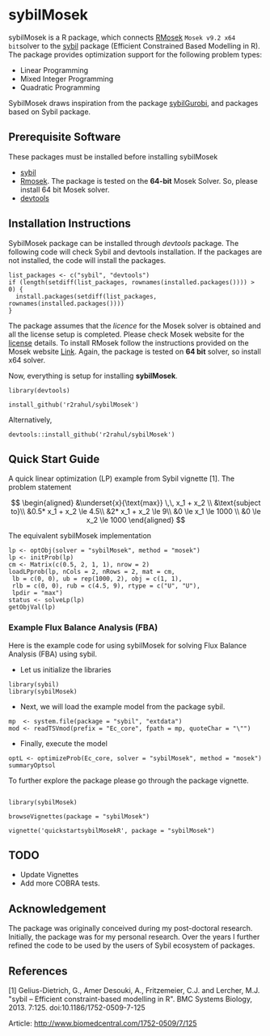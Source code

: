 # sybilMosek

sybilMosek is a R package, which connects [RMosek](https://docs.mosek.com/9.2/rmosek/index.html) `Mosek v9.2 x64 bit`solver to the [sybil](https://cran.r-project.org/web/packages/sybil/index.html)  package (Efficient Constrained Based Modelling in R). The package provides optimization support for the following problem types:

+ Linear Programming
+ Mixed Integer Programming
+ Quadratic Programming

SybilMosek draws inspiration from the package [sybilGurobi](https://www.cs.hhu.de/lehrstuehle-und-arbeitsgruppen/computational-cell-biology-prof-dr-martin-lercher/software-contributions/sybil.html), and packages based on Sybil package.

## Prerequisite Software

These packages must be installed before installing sybilMosek

+ [sybil](http://cran.r-project.org/web/packages/sybil/index.html)
+ [Rmosek](https://docs.mosek.com/9.2/rmosek/install-interface.html). The package is tested on the **64-bit** Mosek Solver. So, please install 64 bit Mosek solver.
+ [devtools](http://cran.r-project.org/web/packages/devtools/index.html)

## Installation Instructions
SybilMosek package can be installed through _devtools_ package. The following code will check Sybil and devtools installation. If the packages are not installed, the code will install the packages.

```
list_packages <- c("sybil", "devtools")
if (length(setdiff(list_packages, rownames(installed.packages()))) > 0) {
  install.packages(setdiff(list_packages, rownames(installed.packages())))  
}
```
The package assumes that the _licence_ for the Mosek solver is obtained and all the license setup is completed. Please check Mosek website for the [license](https://www.mosek.com/) details. To install RMosek follow the instructions provided on the Mosek website [Link](https://docs.mosek.com/9.2/rmosek/install-interface.html). Again, the package is tested on **64 bit** solver, so install x64 solver.

Now, everything is setup for installing __sybilMosek__. 

```
library(devtools)

install_github('r2rahul/sybilMosek')

```  

Alternatively,
```
devtools::install_github('r2rahul/sybilMosek')
```
## Quick Start Guide
A quick linear optimization (LP) example from Sybil vignette [1]. The problem statement

$$
\begin{aligned}
&\underset{x}{\text{max}} \,\, x_1 + x_2 \\
&\text{subject to}\\
&0.5* x_1 + x_2 \le 4.5\\
&2* x_1 + x_2 \le 9\\
&0 \le x_1 \le 1000    \\
&0 \le x_2 \le 1000 
\end{aligned}
$$

The equivalent sybilMosek implementation

```
lp <- optObj(solver = "sybilMosek", method = "mosek")
lp <- initProb(lp)
cm <- Matrix(c(0.5, 2, 1, 1), nrow = 2)
loadLPprob(lp, nCols = 2, nRows = 2, mat = cm,
 lb = c(0, 0), ub = rep(1000, 2), obj = c(1, 1),
 rlb = c(0, 0), rub = c(4.5, 9), rtype = c("U", "U"),
 lpdir = "max")
status <- solveLp(lp)
getObjVal(lp)
```

### Example Flux Balance Analysis (FBA)
Here is the example code for using sybilMosek for solving Flux Balance Analysis (FBA) using sybil. 

+ Let us initialize the libraries

```
library(sybil)
library(sybilMosek)
```

+ Next, we will load the example model from the package sybil. 


```
mp  <- system.file(package = "sybil", "extdata")
mod <- readTSVmod(prefix = "Ec_core", fpath = mp, quoteChar = "\"")
```

+ Finally, execute the model 

```
optL <- optimizeProb(Ec_core, solver = "sybilMosek", method = "mosek")
summaryOptsol
```

To further explore the package please go through the package vignette.

```

library(sybilMosek)

browseVignettes(package = "sybilMosek")

vignette('quickstartsybilMosekR', package = "sybilMosek")

```
## TODO
+ Update Vignettes
+ Add more COBRA tests.

## Acknowledgement
The package was originally conceived during my post-doctoral research. Initially, the package was for my personal research. Over the years I further refined the code to be used by the users of Sybil ecosystem of packages. 

## References
[1] Gelius-Dietrich, G., Amer Desouki, A., Fritzemeier, C.J. and Lercher, M.J. "sybil – Efficient constraint-based modelling in R". BMC Systems Biology, 2013. 7:125. doi:10.1186/1752-0509-7-125

Article: http://www.biomedcentral.com/1752-0509/7/125
